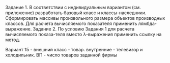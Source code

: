 Задание 1. В соответствии с индивидуальным вариантом (см. приложение) разработать базовый класс и классы-наследники. Сформировать массивы произвольного размера объектов производных классов. Для расчета вычисляемого показателя применить лямбда-выражение. 
Задание 2. По условию Задания 1 для расчета вычисляемого показа-теля вместо λ-выражения применить ссылку на метод.

Вариант 15 - внешний класс - товар. внутренние - телевизор и холодильник. ВП - число товаров заданной фирмы
